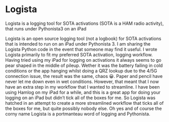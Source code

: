 # Logista
Logista is a logging tool for SOTA activations (SOTA is a HAM radio activity), that runs under Pythonista3 on an iPad

Logista is an open source logging tool (not a logbook) for SOTA activations that is intended to run on an iPad under Pythonista 3. I am sharing the Logista Python code in the event that someone may find it useful.
I wrote Logista primarily to fit my preferred SOTA activation, logging workflow. Having tried using my iPad for logging on activations it always seems to go pear shaped in the middle of pileup. Wether it was the battery failing in cold conditions or the app hanging whilst doing a QRZ lookup due to the 4/5G connection issue, the result was the same, chaos 😀. Paper and pencil have never let me down even in wet conditions. However, that meant that I now have an extra step in my workflow that I wanted to streamline. I have been using Hamlog on my iPad for a while, and this is a great app for doing your logging on an iPad but didn’t tick all of the boxes for me.
So Logista was hatched in an attempt to create a more streamlined workflow that ticks all of the boxes for me, but quite possibly nobody else. Oh yes and of course the corny name Logista is a portmanteau word of logging and Pythonista. 

